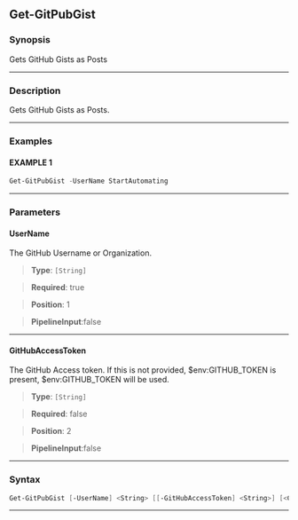 
Get-GitPubGist
--------------
### Synopsis
Gets GitHub Gists as Posts

---
### Description

Gets GitHub Gists as Posts.

---
### Examples
#### EXAMPLE 1
```PowerShell
Get-GitPubGist -UserName StartAutomating
```

---
### Parameters
#### **UserName**

The GitHub Username or Organization.



> **Type**: ```[String]```

> **Required**: true

> **Position**: 1

> **PipelineInput**:false



---
#### **GitHubAccessToken**

The GitHub Access token.
If this is not provided, $env:GITHUB_TOKEN is present, $env:GITHUB_TOKEN will be used.



> **Type**: ```[String]```

> **Required**: false

> **Position**: 2

> **PipelineInput**:false



---
### Syntax
```PowerShell
Get-GitPubGist [-UserName] <String> [[-GitHubAccessToken] <String>] [<CommonParameters>]
```
---


